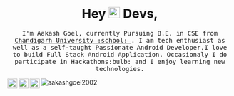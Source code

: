 <h1 align="center">Hey <img src="https://media.giphy.com/media/hvRJCLFzcasrR4ia7z/giphy.gif" width="25px"> Devs,</h1>

<p align="center">
<samp>
    I'm Aakash Goel, currently Pursuing B.E. in CSE from <a href="https://www.cuchd.in/">Chandigarh University :school: </a>. I am tech enthusiast as well as a self-taught Passionate Android Developer,I love to build Full Stack Android Application. Occasionaly I do participate in Hackathons:bulb: and I enjoy learning new technologies.
  </samp>
</p>

<a href="https://twitter.com/aakashgoel2002">
  <img align="left" alt="Aakash's Twitter" width="22px" src="https://raw.githubusercontent.com/peterthehan/peterthehan/master/assets/twitter.svg" />
</a>
<a href="https://www.linkedin.com/in/aakashgoel2002/">
  <img align="left" alt="Aakash's LinkedIN" width="22px" src="https://raw.githubusercontent.com/peterthehan/peterthehan/master/assets/linkedin.svg" />
</a>
<a href="https://dev.to/aakashgoel2002/">
  <img align="left" alt="Aakash's Dev Profile" width="22px" src="https://raw.githubusercontent.com/peterthehan/peterthehan/master/assets/dev-dot-to.svg" />
</a>
<p align="left"> <img src="https://komarev.com/ghpvc/?username=aakashgoel2002&label=Profile%20views&color=0e75b6&style=flat" alt="aakashgoel2002" /> </p>
